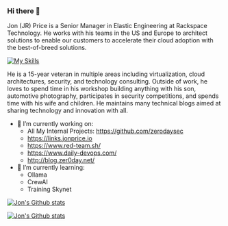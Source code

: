 ### Hi there 👋

Jon (JR) Price is a Senior Manager in Elastic Engineering at Rackspace Technology. He works with his teams in the US and Europe to architect solutions to enable our customers to accelerate their cloud adoption with the best-of-breed solutions.

[![My Skills](https://skillicons.dev/icons?i=aws,py,linux,ansible,azure,docker,github,kali,kubernetes)](https://jonprice.io)

He is a 15-year veteran in multiple areas including virtualization, cloud architectures, security, and technology consulting. Outside of work, he loves to spend time in his workshop building anything with his son, automotive photography, participates in security competitions, and spends time with his wife and children. He maintains many technical blogs aimed at sharing technology and innovation with all.

- 🔭 I’m currently working on:
  - All My Internal Projects: https://github.com/zerodaysec
  - https://links.jonprice.io
  - https://www.red-team.sh/
  - https://www.daily-devops.com/
  - http://blog.zer0day.net/
- 🌱 I’m currently learning:
  - Ollama
  - CrewAI
  - Training Skynet
 
<!--
- 👯 I’m looking to collaborate on ...
- 💬 Ask me about
- 📫 How to reach me: ...
- 😄 Pronouns: ...
- ⚡ Fun fact: ...
-->

[![Jon's Github stats](https://github-readme-stats.vercel.app/api/top-langs/?username=mrc0der&layout=compact)](https://github.com/mrc0der)

[![Jon's Github stats](https://github-readme-stats.vercel.app/api?username=mrc0der&count_private=true&show_icons=true&theme=dark#gh-dark-mode-only&show=reviews,discussions_started,discussions_answered,prs_merged,prs_merged_percentage)](https://github.com/mrc0der)
